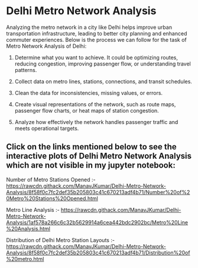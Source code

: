 # Delhi Metro Network Analysis
Analyzing the metro network in a city like Delhi helps improve urban transportation infrastructure, leading to better city planning and enhanced commuter experiences. Below is the process we can follow for the task of Metro Network Analysis of Delhi:

1) Determine what you want to achieve. It could be optimizing routes, reducing congestion, improving passenger flow, or understanding travel patterns.

2) Collect data on metro lines, stations, connections, and transit schedules.

3) Clean the data for inconsistencies, missing values, or errors.

4) Create visual representations of the network, such as route maps, passenger flow charts, or heat maps of station congestion.

5) Analyze how effectively the network handles passenger traffic and meets operational targets.

 ## Click on the links mentioned below to see the interactive plots of Delhi Metro Network Analysis which are not visible in my jupyter notebook:
 
 Number of Metro Stations Opened :-
https://rawcdn.githack.com/ManavJKumar/Delhi-Metro-Network-Analysis/8f58f0c7fc2def35b205803c41c670213adf4b71/Number%20of%20Metro%20Stations%20Opened.html

 Metro Line Analysis :-
https://rawcdn.githack.com/ManavJKumar/Delhi-Metro-Network-Analysis/1af578a266c6c32b5629914a6cea442bdc2902bc/Metro%20Line%20Analysis.html

Distribution of Delhi Metro Station Layouts :-
https://rawcdn.githack.com/ManavJKumar/Delhi-Metro-Network-Analysis/8f58f0c7fc2def35b205803c41c670213adf4b71/Distribution%20of%20metro.html


